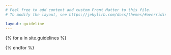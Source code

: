 ```yaml
---
# Feel free to add content and custom Front Matter to this file.
# To modify the layout, see https://jekyllrb.com/docs/themes/#overriding-theme-defaults

layout: guideline
---
```


{% for a in site.guidelines %}
  <h2 class="{{ a.pk }} title" style="display: none">
      {{ a.name }}
  </h2>
{% endfor %}

<h2 class="title" style="display: none">Eu sou a página de guidelines</h2>

<script>
    const urlParams = new URLSearchParams(window.location.search);
    const myParam = urlParams.get('filter');
    if (myParam != null) {
        const filters = myParam.split(",")
        filters.forEach(showFiltered) 
    } else {
        showFiltered("title") 
    }

    function showFiltered(filter) {
        const test = document.querySelectorAll("."+filter)
        for (var i of test) {
            i.style.display = "block"
        }
    }

</script>